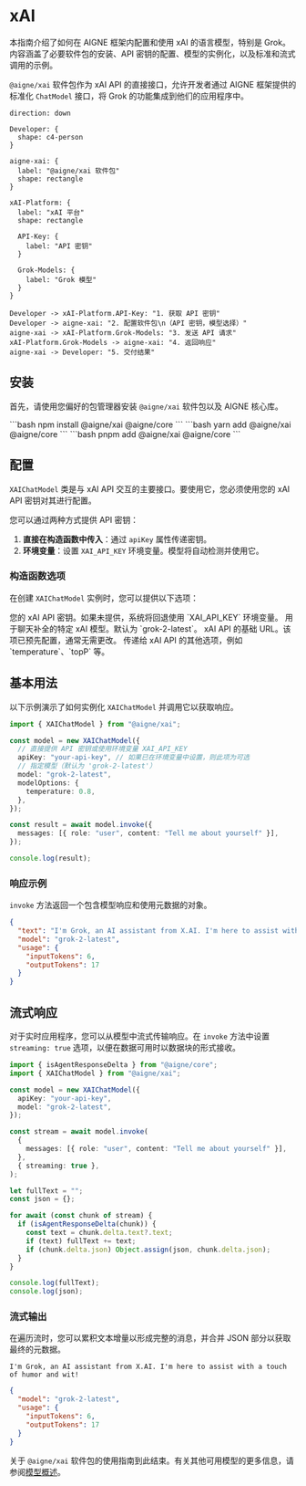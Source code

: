 # xAI

本指南介绍了如何在 AIGNE 框架内配置和使用 xAI 的语言模型，特别是 Grok。内容涵盖了必要软件包的安装、API 密钥的配置、模型的实例化，以及标准和流式调用的示例。

`@aigne/xai` 软件包作为 xAI API 的直接接口，允许开发者通过 AIGNE 框架提供的标准化 `ChatModel` 接口，将 Grok 的功能集成到他们的应用程序中。

```d2
direction: down

Developer: {
  shape: c4-person
}

aigne-xai: {
  label: "@aigne/xai 软件包"
  shape: rectangle
}

xAI-Platform: {
  label: "xAI 平台"
  shape: rectangle

  API-Key: {
    label: "API 密钥"
  }

  Grok-Models: {
    label: "Grok 模型"
  }
}

Developer -> xAI-Platform.API-Key: "1. 获取 API 密钥"
Developer -> aigne-xai: "2. 配置软件包\n（API 密钥，模型选择）"
aigne-xai -> xAI-Platform.Grok-Models: "3. 发送 API 请求"
xAI-Platform.Grok-Models -> aigne-xai: "4. 返回响应"
aigne-xai -> Developer: "5. 交付结果"

```

## 安装

首先，请使用您偏好的包管理器安装 `@aigne/xai` 软件包以及 AIGNE 核心库。

<x-cards data-columns="3">
  <x-card data-title="npm" data-icon="logos:npm-icon">
    ```bash
    npm install @aigne/xai @aigne/core
    ```
  </x-card>
  <x-card data-title="yarn" data-icon="logos:yarn">
    ```bash
    yarn add @aigne/xai @aigne/core
    ```
  </x-card>
  <x-card data-title="pnpm" data-icon="logos:pnpm">
    ```bash
    pnpm add @aigne/xai @aigne/core
    ```
  </x-card>
</x-cards>

## 配置

`XAIChatModel` 类是与 xAI API 交互的主要接口。要使用它，您必须使用您的 xAI API 密钥对其进行配置。

您可以通过两种方式提供 API 密钥：
1.  **直接在构造函数中传入**：通过 `apiKey` 属性传递密钥。
2.  **环境变量**：设置 `XAI_API_KEY` 环境变量。模型将自动检测并使用它。

### 构造函数选项

在创建 `XAIChatModel` 实例时，您可以提供以下选项：

<x-field-group>
  <x-field data-name="apiKey" data-type="string" data-required="false">
    <x-field-desc markdown>您的 xAI API 密钥。如果未提供，系统将回退使用 `XAI_API_KEY` 环境变量。</x-field-desc>
  </x-field>
  <x-field data-name="model" data-type="string" data-required="false" data-default="grok-2-latest">
    <x-field-desc markdown>用于聊天补全的特定 xAI 模型。默认为 `grok-2-latest`。</x-field-desc>
  </x-field>
  <x-field data-name="baseURL" data-type="string" data-required="false" data-default="https://api.x.ai/v1">
    <x-field-desc markdown>xAI API 的基础 URL。该项已预先配置，通常无需更改。</x-field-desc>
  </x-field>
  <x-field data-name="modelOptions" data-type="object" data-required="false">
    <x-field-desc markdown>传递给 xAI API 的其他选项，例如 `temperature`、`topP` 等。</x-field-desc>
  </x-field>
</x-field-group>

## 基本用法

以下示例演示了如何实例化 `XAIChatModel` 并调用它以获取响应。

```typescript 基本调用 icon=logos:typescript
import { XAIChatModel } from "@aigne/xai";

const model = new XAIChatModel({
  // 直接提供 API 密钥或使用环境变量 XAI_API_KEY
  apiKey: "your-api-key", // 如果已在环境变量中设置，则此项为可选
  // 指定模型（默认为 'grok-2-latest'）
  model: "grok-2-latest",
  modelOptions: {
    temperature: 0.8,
  },
});

const result = await model.invoke({
  messages: [{ role: "user", content: "Tell me about yourself" }],
});

console.log(result);
```

### 响应示例

`invoke` 方法返回一个包含模型响应和使用元数据的对象。

```json 响应对象 icon=mdi:code-json
{
  "text": "I'm Grok, an AI assistant from X.AI. I'm here to assist with a touch of humor and wit!",
  "model": "grok-2-latest",
  "usage": {
    "inputTokens": 6,
    "outputTokens": 17
  }
}
```

## 流式响应

对于实时应用程序，您可以从模型中流式传输响应。在 `invoke` 方法中设置 `streaming: true` 选项，以便在数据可用时以数据块的形式接收。

```typescript 流式传输示例 icon=logos:typescript
import { isAgentResponseDelta } from "@aigne/core";
import { XAIChatModel } from "@aigne/xai";

const model = new XAIChatModel({
  apiKey: "your-api-key",
  model: "grok-2-latest",
});

const stream = await model.invoke(
  {
    messages: [{ role: "user", content: "Tell me about yourself" }],
  },
  { streaming: true },
);

let fullText = "";
const json = {};

for await (const chunk of stream) {
  if (isAgentResponseDelta(chunk)) {
    const text = chunk.delta.text?.text;
    if (text) fullText += text;
    if (chunk.delta.json) Object.assign(json, chunk.delta.json);
  }
}

console.log(fullText);
console.log(json);
```

### 流式输出

在遍历流时，您可以累积文本增量以形成完整的消息，并合并 JSON 部分以获取最终的元数据。

```text 文本输出 icon=mdi:text-box
I'm Grok, an AI assistant from X.AI. I'm here to assist with a touch of humor and wit!
```

```json JSON 输出 icon=mdi:code-json
{
  "model": "grok-2-latest",
  "usage": {
    "inputTokens": 6,
    "outputTokens": 17
  }
}
```

关于 `@aigne/xai` 软件包的使用指南到此结束。有关其他可用模型的更多信息，请参阅[模型概述](./models-overview.md)。